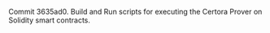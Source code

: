 Commit 3635ad0.                    Build and Run scripts for executing the Certora Prover on Solidity smart contracts.